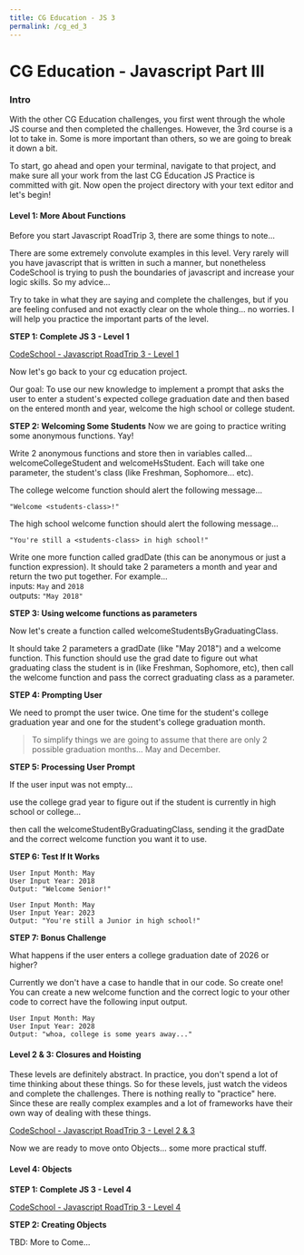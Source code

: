 ```yaml
---
title: CG Education - JS 3
permalink: /cg_ed_3
---
```


# CG Education - Javascript Part III

### Intro
With the other CG Education challenges, you first went through the whole JS course and then completed the challenges. However, the 3rd course is a lot to take in. Some is more important than others, so we are going to break it down a bit.


To start, go ahead and open your terminal, navigate to that project, and make sure all your work from the last CG Education JS Practice is committed with git. Now open the project directory with your text editor and let's begin!



#### Level 1: More About Functions

Before you start Javascript RoadTrip 3, there are some things to note...

There are some extremely convolute examples in this level. Very rarely will you have javascript that is written in such a manner, but nonetheless CodeSchool is trying to push the boundaries of javascript and increase your logic skills. So my advice...

Try to take in what they are saying and complete the challenges, but if you are feeling confused and not exactly clear on the whole thing... no worries. I will help you practice the important parts of the level.


**STEP 1: Complete JS 3 - Level 1**

[CodeSchool - Javascript RoadTrip 3 - Level 1](https://www.codeschool.com/courses/javascript-road-trip-part-3)


Now let's go back to your cg education project.

Our goal: To use our new knowledge to implement a prompt that asks the user to enter a student's expected college graduation date and then based on the entered month and year, welcome the high school or college student.

**STEP 2: Welcoming Some Students**
Now we are going to practice writing some anonymous functions. Yay!

Write 2 anonymous functions and store then in variables called... welcomeCollegeStudent and welcomeHsStudent. Each will take one parameter, the student's class (like Freshman, Sophomore... etc).

The college welcome function should alert the following message...
```
"Welcome <students-class>!"
```

The high school welcome function should alert the following message...
```
"You're still a <students-class> in high school!"
```

Write one more function called gradDate (this can be anonymous or just a function expression). It should take 2 parameters a month and year and return the two put together. For example...   
inputs: `May` and `2018`  
outputs: `"May 2018"`  


**STEP 3: Using welcome functions as parameters**

Now let's create a function called welcomeStudentsByGraduatingClass.

It should take 2 parameters a gradDate (like "May 2018") and a welcome function. This function should use the grad date to figure out what graduating class the student is in (like Freshman, Sophomore, etc), then call the welcome function and pass the correct graduating class as a parameter.


**STEP 4: Prompting User**

We need to prompt the user twice. One time for the student's college graduation year and one for the student's college graduation month.

> To simplify things we are going to assume that there are only 2 possible graduation months... May and December.


**STEP 5: Processing User Prompt**

If the user input was not empty...

use the college grad year to figure out if the student is currently in high school or college...

then call the welcomeStudentByGraduatingClass, sending it the gradDate and the correct welcome function you want it to use.


**STEP 6: Test If It Works**
```
User Input Month: May
User Input Year: 2018
Output: "Welcome Senior!"

User Input Month: May
User Input Year: 2023
Output: "You're still a Junior in high school!"
```

**STEP 7: Bonus Challenge**

What happens if the user enters a college graduation date of 2026 or higher?

Currently we don't have a case to handle that in our code. So create one! You can create a new welcome function and the correct logic to your other code to correct have the following input output.

```
User Input Month: May
User Input Year: 2028
Output: "whoa, college is some years away..."
```

#### Level 2 & 3: Closures and Hoisting

These levels are definitely abstract. In practice, you don't spend a lot of time thinking about these things. So for these levels, just watch the videos and complete the challenges. There is nothing really to "practice" here. Since these are really complex examples and a lot of frameworks have their own way of dealing with these things.

[CodeSchool - Javascript RoadTrip 3 - Level 2 & 3](https://www.codeschool.com/courses/javascript-road-trip-part-3)

Now we are ready to move onto Objects... some more practical stuff.



#### Level 4: Objects


**STEP 1: Complete JS 3 - Level 4**

[CodeSchool - Javascript RoadTrip 3 - Level 4](https://www.codeschool.com/courses/javascript-road-trip-part-3)


**STEP 2: Creating Objects**

TBD: More to Come...
